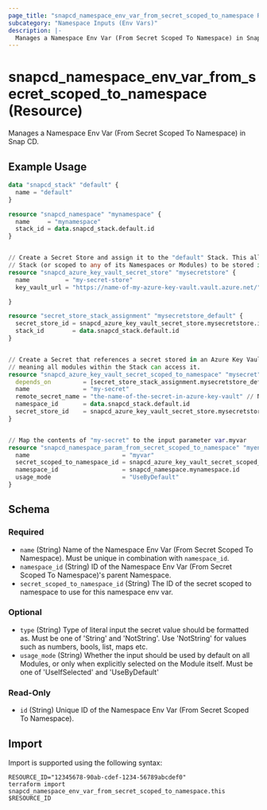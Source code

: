 ```yaml
---
page_title: "snapcd_namespace_env_var_from_secret_scoped_to_namespace Resource - snapcd"
subcategory: "Namespace Inputs (Env Vars)"
description: |-
  Manages a Namespace Env Var (From Secret Scoped To Namespace) in Snap CD.
---
```


# snapcd_namespace_env_var_from_secret_scoped_to_namespace (Resource)

Manages a Namespace Env Var (From Secret Scoped To Namespace) in Snap CD.


## Example Usage

```terraform
data "snapcd_stack" "default" {
  name = "default"
}

resource "snapcd_namespace" "mynamespace" {
  name     = "mynamespace"
  stack_id = data.snapcd_stack.default.id
}


// Create a Secret Store and assign it to the "default" Stack. This allows secrets scoped to the "default"
// Stack (or scoped to any of its Namespaces or Modules) to be stored in this Secret Store
resource "snapcd_azure_key_vault_secret_store" "mysecretstore" {
  name          = "my-secret-store"
  key_vault_url = "https://name-of-my-azure-key-vault.vault.azure.net/"

}

resource "secret_store_stack_assignment" "mysecretstore_default" {
  secret_store_id = snapcd_azure_key_vault_secret_store.mysecretstore.id
  stack_id        = data.snapcd_stack.default.id
}


// Create a Secret that references a secret stored in an Azure Key Vault. Scope the Secret to the "default" Stack, 
// meaning all modules within the Stack can access it.
resource "snapcd_azure_key_vault_secret_scoped_to_namespace" "mysecret" {
  depends_on         = [secret_store_stack_assignment.mysecretstore_default]
  name               = "my-secret"
  remote_secret_name = "the-name-of-the-secret-in-azure-key-vault" // NOTE this secret must created in the Azure Key Vault separately
  namespace_id       = data.snapcd_stack.default.id
  secret_store_id    = snapcd_azure_key_vault_secret_store.mysecretstore.id
}


// Map the contents of "my-secret" to the input parameter var.myvar
resource "snapcd_namespace_param_from_secret_scoped_to_namespace" "myenvvar" {
  name                          = "myvar"
  secret_scoped_to_namespace_id = snapcd_azure_key_vault_secret_scoped_to_namespace.mysecret.id
  namespace_id                  = snapcd_namespace.mynamespace.id
  usage_mode                    = "UseByDefault"
}
```

<!-- schema generated by tfplugindocs -->
## Schema

### Required

- `name` (String) Name of the Namespace Env Var (From Secret Scoped To Namespace).  Must be unique in combination with `namespace_id`.
- `namespace_id` (String) ID of the Namespace Env Var (From Secret Scoped To Namespace)'s parent Namespace.
- `secret_scoped_to_namespace_id` (String) The ID of the secret scoped to namespace to use for this namespace env var.

### Optional

- `type` (String) Type of literal input the secret value should be formatted as. Must be one of 'String' and 'NotString'. Use 'NotString' for values such as numbers, bools, list, maps etc.
- `usage_mode` (String) Whether the input should be used by default on all Modules, or only when explicitly selected on the Module itself. Must be one of 'UseIfSelected' and 'UseByDefault'

### Read-Only

- `id` (String) Unique ID of the Namespace Env Var (From Secret Scoped To Namespace).

## Import

Import is supported using the following syntax:

```shell
RESOURCE_ID="12345678-90ab-cdef-1234-56789abcdef0"
terraform import snapcd_namespace_env_var_from_secret_scoped_to_namespace.this $RESOURCE_ID
```
